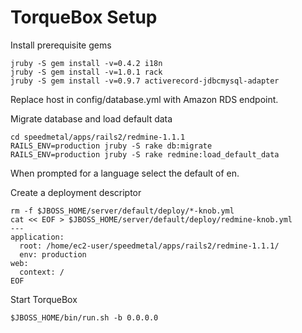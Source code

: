 # TorqueBox Setup

Install prerequisite gems

    jruby -S gem install -v=0.4.2 i18n
    jruby -S gem install -v=1.0.1 rack
    jruby -S gem install -v=0.9.7 activerecord-jdbcmysql-adapter

Replace host in config/database.yml with Amazon RDS endpoint.

Migrate database and load default data

    cd speedmetal/apps/rails2/redmine-1.1.1
    RAILS_ENV=production jruby -S rake db:migrate
    RAILS_ENV=production jruby -S rake redmine:load_default_data

When prompted for a language select the default of en.

Create a deployment descriptor

    rm -f $JBOSS_HOME/server/default/deploy/*-knob.yml
    cat << EOF > $JBOSS_HOME/server/default/deploy/redmine-knob.yml
    ---
    application:
      root: /home/ec2-user/speedmetal/apps/rails2/redmine-1.1.1/
      env: production
    web:
      context: /
    EOF

Start TorqueBox

    $JBOSS_HOME/bin/run.sh -b 0.0.0.0
